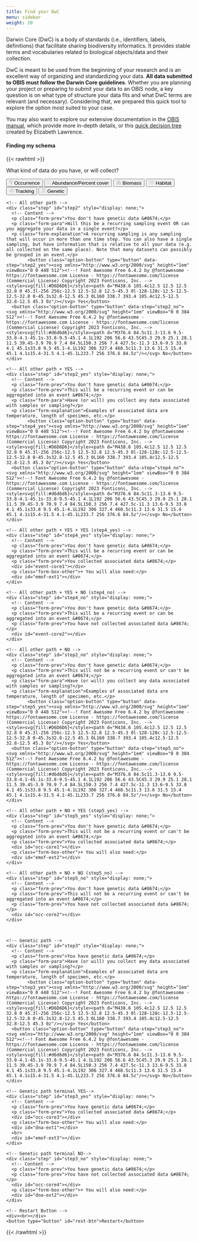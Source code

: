 ```yaml
---
title: Find your DwC
menu: sidebar
weight: 20
---
```


Darwin Core (DwC) is a body of standards (i.e., identifiers, labels, definitions) that facilitate sharing biodiversity informatics. It provides stable terms and vocabularies related to biological objects/data and their collection.

DwC is meant to be used from the beginning of your research and is an excellent way of organizing and standardizing your data. **All data submitted to OBIS must follow the Darwin Core guidelines**. Whether you are planning your project or preparing to submit your data to an OBIS node, a key question is on what type of structure your data fits and what DwC terms are relevant (and necessary). Considering that, we prepared this quick tool to explore the option most suited to your case.

You may also want to explore our extensive documentation in the [OBIS manual](https://manual.obis.org), which provide more in-depth details, or this [quick decision tree](decisiontree_dwc.pdf) created by Elizabeth Lawrence.

#### Finding my schema

{{< rawhtml >}}
<!-- This code is quite complicated, sorry. For understanding the steps, see the framework.png file in the source folder. You have to edit the individual html files to alter the content -->
  
  <!-- Load the scripts -->
  <script src="https://ajax.googleapis.com/ajax/libs/jquery/3.2.1/jquery.min.js"></script>
  <link rel="stylesheet" href="dwc.css">
  <script>
  $(document).ready(function(){
     
     $('#occ-core1').load("occ_core.html");
     $('#occ-core2').load("occ_core.html");
     $('#occ-core3').load("occ_core.html");
     $('#occ-core4').load("occ_core.html");
     $('#event-core1').load("event_core.html");
     $('#event-core2').load("event_core.html");
     $('#emof-ext1').load("emof_ext.html");
     $('#emof-ext2').load("emof_ext.html");
     $('#dna-ext1').load("dna_ext.html");
     $('#dna-ext2').load("dna_ext.html");
  
  });
  </script>
  

  <!-- Buttons for steps -->
  <form id="dynamic-form">
    <div class="step" id="step1">
      <p class="form-para">What kind of data do you have, or will collect?</p>
      <button class="option-button" type="button" data-step="step2"><svg xmlns="http://www.w3.org/2000/svg" height="1em" viewBox="0 0 384 512"><!--! Font Awesome Free 6.4.2 by @fontawesome - https://fontawesome.com License - https://fontawesome.com/license (Commercial License) Copyright 2023 Fonticons, Inc. --><style>svg{fill:#D6D6D6}</style><path d="M215.7 499.2C267 435 384 279.4 384 192C384 86 298 0 192 0S0 86 0 192c0 87.4 117 243 168.3 307.2c12.3 15.3 35.1 15.3 47.4 0zM192 128a64 64 0 1 1 0 128 64 64 0 1 1 0-128z"/></svg> Occurrence</button>
      <button class="option-button" type="button" data-step="step2"><svg xmlns="http://www.w3.org/2000/svg" height="1em" viewBox="0 0 384 512"><!--! Font Awesome Free 6.4.2 by @fontawesome - https://fontawesome.com License - https://fontawesome.com/license (Commercial License) Copyright 2023 Fonticons, Inc. --><style>svg{fill:#D6D6D6}</style><path d="M374.6 118.6c12.5-12.5 12.5-32.8 0-45.3s-32.8-12.5-45.3 0l-320 320c-12.5 12.5-12.5 32.8 0 45.3s32.8 12.5 45.3 0l320-320zM128 128A64 64 0 1 0 0 128a64 64 0 1 0 128 0zM384 384a64 64 0 1 0 -128 0 64 64 0 1 0 128 0z"/></svg> Abundance/Percent cover</button>
      <button class="option-button" type="button" data-step="step2"><svg xmlns="http://www.w3.org/2000/svg" height="1em" viewBox="0 0 512 512"><!--! Font Awesome Free 6.4.2 by @fontawesome - https://fontawesome.com License - https://fontawesome.com/license (Commercial License) Copyright 2023 Fonticons, Inc. --><style>svg{fill:#D6D6D6}</style><path d="M224 96a32 32 0 1 1 64 0 32 32 0 1 1 -64 0zm122.5 32c3.5-10 5.5-20.8 5.5-32c0-53-43-96-96-96s-96 43-96 96c0 11.2 1.9 22 5.5 32H120c-22 0-41.2 15-46.6 36.4l-72 288c-3.6 14.3-.4 29.5 8.7 41.2S33.2 512 48 512H464c14.8 0 28.7-6.8 37.8-18.5s12.3-26.8 8.7-41.2l-72-288C433.2 143 414 128 392 128H346.5z"/></svg> Biomass</button>
      <button class="option-button" type="button" data-step="step2"><svg xmlns="http://www.w3.org/2000/svg" height="1em" viewBox="0 0 576 512"><!--! Font Awesome Free 6.4.2 by @fontawesome - https://fontawesome.com License - https://fontawesome.com/license (Commercial License) Copyright 2023 Fonticons, Inc. --><style>svg{fill:#D6D6D6}</style><path d="M269.5 69.9c11.1-7.9 25.9-7.9 37 0C329 85.4 356.5 96 384 96c26.9 0 55.4-10.8 77.4-26.1l0 0c11.9-8.5 28.1-7.8 39.2 1.7c14.4 11.9 32.5 21 50.6 25.2c17.2 4 27.9 21.2 23.9 38.4s-21.2 27.9-38.4 23.9c-24.5-5.7-44.9-16.5-58.2-25C449.5 149.7 417 160 384 160c-31.9 0-60.6-9.9-80.4-18.9c-5.8-2.7-11.1-5.3-15.6-7.7c-4.5 2.4-9.7 5.1-15.6 7.7c-19.8 9-48.5 18.9-80.4 18.9c-33 0-65.5-10.3-94.5-25.8c-13.4 8.4-33.7 19.3-58.2 25c-17.2 4-34.4-6.7-38.4-23.9s6.7-34.4 23.9-38.4C42.8 92.6 61 83.5 75.3 71.6c11.1-9.5 27.3-10.1 39.2-1.7l0 0C136.7 85.2 165.1 96 192 96c27.5 0 55-10.6 77.5-26.1zm37 288C329 373.4 356.5 384 384 384c26.9 0 55.4-10.8 77.4-26.1l0 0c11.9-8.5 28.1-7.8 39.2 1.7c14.4 11.9 32.5 21 50.6 25.2c17.2 4 27.9 21.2 23.9 38.4s-21.2 27.9-38.4 23.9c-24.5-5.7-44.9-16.5-58.2-25C449.5 437.7 417 448 384 448c-31.9 0-60.6-9.9-80.4-18.9c-5.8-2.7-11.1-5.3-15.6-7.7c-4.5 2.4-9.7 5.1-15.6 7.7c-19.8 9-48.5 18.9-80.4 18.9c-33 0-65.5-10.3-94.5-25.8c-13.4 8.4-33.7 19.3-58.2 25c-17.2 4-34.4-6.7-38.4-23.9s6.7-34.4 23.9-38.4c18.1-4.2 36.2-13.3 50.6-25.2c11.1-9.4 27.3-10.1 39.2-1.7l0 0C136.7 373.2 165.1 384 192 384c27.5 0 55-10.6 77.5-26.1c11.1-7.9 25.9-7.9 37 0zm0-144C329 229.4 356.5 240 384 240c26.9 0 55.4-10.8 77.4-26.1l0 0c11.9-8.5 28.1-7.8 39.2 1.7c14.4 11.9 32.5 21 50.6 25.2c17.2 4 27.9 21.2 23.9 38.4s-21.2 27.9-38.4 23.9c-24.5-5.7-44.9-16.5-58.2-25C449.5 293.7 417 304 384 304c-31.9 0-60.6-9.9-80.4-18.9c-5.8-2.7-11.1-5.3-15.6-7.7c-4.5 2.4-9.7 5.1-15.6 7.7c-19.8 9-48.5 18.9-80.4 18.9c-33 0-65.5-10.3-94.5-25.8c-13.4 8.4-33.7 19.3-58.2 25c-17.2 4-34.4-6.7-38.4-23.9s6.7-34.4 23.9-38.4c18.1-4.2 36.2-13.3 50.6-25.2c11.1-9.5 27.3-10.1 39.2-1.7l0 0C136.7 229.2 165.1 240 192 240c27.5 0 55-10.6 77.5-26.1c11.1-7.9 25.9-7.9 37 0z"/></svg> Habitat</button>
      <button class="option-button" type="button" data-step="step2"><svg xmlns="http://www.w3.org/2000/svg" height="1em" viewBox="0 0 512 512"><!--! Font Awesome Free 6.4.2 by @fontawesome - https://fontawesome.com License - https://fontawesome.com/license (Commercial License) Copyright 2023 Fonticons, Inc. --><style>svg{fill:#D6D6D6}</style><path d="M233 7c-9.4-9.4-24.6-9.4-33.9 0l-96 96c-9.4 9.4-9.4 24.6 0 33.9l89.4 89.4-15.5 15.5C152.3 230.4 124.9 224 96 224c-31.7 0-61.5 7.7-87.8 21.2c-9 4.7-10.3 16.7-3.1 23.8L112.7 376.7 96.3 393.1c-2.6-.7-5.4-1.1-8.3-1.1c-17.7 0-32 14.3-32 32s14.3 32 32 32s32-14.3 32-32c0-2.9-.4-5.6-1.1-8.3l16.4-16.4L242.9 506.9c7.2 7.2 19.2 5.9 23.8-3.1C280.3 477.5 288 447.7 288 416c0-28.9-6.4-56.3-17.8-80.9l15.5-15.5L375 409c9.4 9.4 24.6 9.4 33.9 0l96-96c9.4-9.4 9.4-24.6 0-33.9l-89.4-89.4 55-55c12.5-12.5 12.5-32.8 0-45.3l-48-48c-12.5-12.5-32.8-12.5-45.3 0l-55 55L233 7zm159 351l-72.4-72.4 62.1-62.1L454.1 296 392 358.1zM226.3 192.4L153.9 120 216 57.9l72.4 72.4-62.1 62.1z"/></svg> Tracking</button>
      <button class="option-button" type="button" data-step="step3"><svg xmlns="http://www.w3.org/2000/svg" height="1em" viewBox="0 0 448 512"><!--! Font Awesome Free 6.4.2 by @fontawesome - https://fontawesome.com License - https://fontawesome.com/license (Commercial License) Copyright 2023 Fonticons, Inc. --><style>svg{fill:#D6D6D6}</style><path d="M416 0c17.7 0 32 14.3 32 32c0 59.8-30.3 107.5-69.4 146.6c-28 28-62.5 53.5-97.3 77.4l-2.5 1.7c-11.9 8.1-23.8 16.1-35.5 23.9l0 0 0 0 0 0-1.6 1c-6 4-11.9 7.9-17.8 11.9c-20.9 14-40.8 27.7-59.3 41.5H283.3c-9.8-7.4-20.1-14.7-30.7-22.1l7-4.7 3-2c15.1-10.1 30.9-20.6 46.7-31.6c25 18.1 48.9 37.3 69.4 57.7C417.7 372.5 448 420.2 448 480c0 17.7-14.3 32-32 32s-32-14.3-32-32H64c0 17.7-14.3 32-32 32s-32-14.3-32-32c0-59.8 30.3-107.5 69.4-146.6c28-28 62.5-53.5 97.3-77.4c-34.8-23.9-69.3-49.3-97.3-77.4C30.3 139.5 0 91.8 0 32C0 14.3 14.3 0 32 0S64 14.3 64 32H384c0-17.7 14.3-32 32-32zM338.6 384H109.4c-10.1 10.6-18.6 21.3-25.5 32H364.1c-6.8-10.7-15.3-21.4-25.5-32zM109.4 128H338.6c10.1-10.7 18.6-21.3 25.5-32H83.9c6.8 10.7 15.3 21.3 25.5 32zm55.4 48c18.4 13.8 38.4 27.5 59.3 41.5c20.9-14 40.8-27.7 59.3-41.5H164.7z"/></svg> Genetic</button>
    </div>
    
    
    
    <!-- All other path -->
    <div class="step" id="step2" style="display: none;">
      <!-- Content -->
      <p class="form-prev">You don't have genetic data &#8674;</p>
      <p class="form-para">Will this be a recurring sampling event OR can you aggregate your data in a single event?</p>
      <p class="form-explanation">A recurring sampling is any sampling that will occur in more than one time step. You can also have a single sampling, but have information that is relative to all your data (e.g. all collected on the same place). Note that many datasets can possibly be grouped in an event.</p>
            <button class="option-button" type="button" data-step="step2_yes"><svg xmlns="http://www.w3.org/2000/svg" height="1em" viewBox="0 0 448 512"><!--! Font Awesome Free 6.4.2 by @fontawesome - https://fontawesome.com License - https://fontawesome.com/license (Commercial License) Copyright 2023 Fonticons, Inc. --><style>svg{fill:#D6D6D6}</style><path d="M438.6 105.4c12.5 12.5 12.5 32.8 0 45.3l-256 256c-12.5 12.5-32.8 12.5-45.3 0l-128-128c-12.5-12.5-12.5-32.8 0-45.3s32.8-12.5 45.3 0L160 338.7 393.4 105.4c12.5-12.5 32.8-12.5 45.3 0z"/></svg> Yes</button>
      <button class="option-button" type="button" data-step="step2_no"><svg xmlns="http://www.w3.org/2000/svg" height="1em" viewBox="0 0 384 512"><!--! Font Awesome Free 6.4.2 by @fontawesome - https://fontawesome.com License - https://fontawesome.com/license (Commercial License) Copyright 2023 Fonticons, Inc. --><style>svg{fill:#d6d6d6}</style><path d="M376.6 84.5c11.3-13.6 9.5-33.8-4.1-45.1s-33.8-9.5-45.1 4.1L192 206 56.6 43.5C45.3 29.9 25.1 28.1 11.5 39.4S-3.9 70.9 7.4 84.5L150.3 256 7.4 427.5c-11.3 13.6-9.5 33.8 4.1 45.1s33.8 9.5 45.1-4.1L192 306 327.4 468.5c11.3 13.6 31.5 15.4 45.1 4.1s15.4-31.5 4.1-45.1L233.7 256 376.6 84.5z"/></svg> No</button>
    </div>

    <!-- All other path + YES -->
    <div class="step" id="step2_yes" style="display: none;">
      <!-- Content -->
      <p class="form-prev">You don't have genetic data &#8674;</p>
      <p class="form-prev">This will be a recurring event or can be aggregated into an event &#8674;</p>
      <p class="form-para">Have (or will) you collect any data associated with samples or sampling?</p>
      <p class="form-explanation">Examples of associated data are temperature, length of specimen, etc.</p>
            <button class="option-button" type="button" data-step="step4_yes"><svg xmlns="http://www.w3.org/2000/svg" height="1em" viewBox="0 0 448 512"><!--! Font Awesome Free 6.4.2 by @fontawesome - https://fontawesome.com License - https://fontawesome.com/license (Commercial License) Copyright 2023 Fonticons, Inc. --><style>svg{fill:#D6D6D6}</style><path d="M438.6 105.4c12.5 12.5 12.5 32.8 0 45.3l-256 256c-12.5 12.5-32.8 12.5-45.3 0l-128-128c-12.5-12.5-12.5-32.8 0-45.3s32.8-12.5 45.3 0L160 338.7 393.4 105.4c12.5-12.5 32.8-12.5 45.3 0z"/></svg> Yes</button>
      <button class="option-button" type="button" data-step="step4_no"><svg xmlns="http://www.w3.org/2000/svg" height="1em" viewBox="0 0 384 512"><!--! Font Awesome Free 6.4.2 by @fontawesome - https://fontawesome.com License - https://fontawesome.com/license (Commercial License) Copyright 2023 Fonticons, Inc. --><style>svg{fill:#d6d6d6}</style><path d="M376.6 84.5c11.3-13.6 9.5-33.8-4.1-45.1s-33.8-9.5-45.1 4.1L192 206 56.6 43.5C45.3 29.9 25.1 28.1 11.5 39.4S-3.9 70.9 7.4 84.5L150.3 256 7.4 427.5c-11.3 13.6-9.5 33.8 4.1 45.1s33.8 9.5 45.1-4.1L192 306 327.4 468.5c11.3 13.6 31.5 15.4 45.1 4.1s15.4-31.5 4.1-45.1L233.7 256 376.6 84.5z"/></svg> No</button>
    </div>

    <!-- All other path + YES + YES (step4_yes) -->
    <div class="step" id="step4_yes" style="display: none;">
      <!-- Content -->
      <p class="form-prev">You don't have genetic data &#8674;</p>
      <p class="form-prev">This will be a recurring event or can be aggregated into an event &#8674;</p>
      <p class="form-prev">You collected associated data &#8674;</p>
      <div id="event-core1"></div>
      <p class="form-box-other">+ You will also need:</p>
      <div id="emof-ext1"></div>
    </div>

    <!-- All other path + YES + NO (step4_no) -->
    <div class="step" id="step4_no" style="display: none;">
      <!-- Content -->
      <p class="form-prev">You don't have genetic data &#8674;</p>
      <p class="form-prev">This will be a recurring event or can be aggregated into an event &#8674;</p>
      <p class="form-prev">You have not collected associated data &#8674;</p>
      <div id="event-core2"></div>
    </div>

    <!-- All other path + NO -->
    <div class="step" id="step2_no" style="display: none;">
      <!-- Content -->
      <p class="form-prev">You don't have genetic data &#8674;</p>
      <p class="form-prev">This will not be a recurring event or can't be aggregated into an event &#8674;</p>
      <p class="form-para">Have (or will) you collect any data associated with samples or sampling?</p>
      <p class="form-explanation">Examples of associated data are temperature, length of specimen, etc.</p>
            <button class="option-button" type="button" data-step="step5_yes"><svg xmlns="http://www.w3.org/2000/svg" height="1em" viewBox="0 0 448 512"><!--! Font Awesome Free 6.4.2 by @fontawesome - https://fontawesome.com License - https://fontawesome.com/license (Commercial License) Copyright 2023 Fonticons, Inc. --><style>svg{fill:#D6D6D6}</style><path d="M438.6 105.4c12.5 12.5 12.5 32.8 0 45.3l-256 256c-12.5 12.5-32.8 12.5-45.3 0l-128-128c-12.5-12.5-12.5-32.8 0-45.3s32.8-12.5 45.3 0L160 338.7 393.4 105.4c12.5-12.5 32.8-12.5 45.3 0z"/></svg> Yes</button>
      <button class="option-button" type="button" data-step="step5_no"><svg xmlns="http://www.w3.org/2000/svg" height="1em" viewBox="0 0 384 512"><!--! Font Awesome Free 6.4.2 by @fontawesome - https://fontawesome.com License - https://fontawesome.com/license (Commercial License) Copyright 2023 Fonticons, Inc. --><style>svg{fill:#d6d6d6}</style><path d="M376.6 84.5c11.3-13.6 9.5-33.8-4.1-45.1s-33.8-9.5-45.1 4.1L192 206 56.6 43.5C45.3 29.9 25.1 28.1 11.5 39.4S-3.9 70.9 7.4 84.5L150.3 256 7.4 427.5c-11.3 13.6-9.5 33.8 4.1 45.1s33.8 9.5 45.1-4.1L192 306 327.4 468.5c11.3 13.6 31.5 15.4 45.1 4.1s15.4-31.5 4.1-45.1L233.7 256 376.6 84.5z"/></svg> No</button>
    </div>

    <!-- All other path + NO + YES (step5_yes) -->
    <div class="step" id="step5_yes" style="display: none;">
      <!-- Content -->
      <p class="form-prev">You don't have genetic data &#8674;</p>
      <p class="form-prev">This will not be a recurring event or can't be aggregated into an event &#8674;</p>
      <p class="form-prev">You collected associated data &#8674;</p>
      <div id="occ-core1"></div>
      <p class="form-box-other">+ You will also need:</p>
      <div id="emof-ext2"></div>
    </div>

    <!-- All other path + NO + NO (step5_no) -->
    <div class="step" id="step5_no" style="display: none;">
      <!-- Content -->
      <p class="form-prev">You don't have genetic data &#8674;</p>
      <p class="form-prev">This will not be a recurring event or can't be aggregated into an event &#8674;</p>
      <p class="form-prev">You have not collected associated data &#8674;</p>
      <div id="occ-core2"></div>
    </div>

    
    
    <!-- Genetic path -->
    <div class="step" id="step3" style="display: none;">
      <!-- Content -->
      <p class="form-prev">You have genetic data &#8674;</p>
      <p class="form-para">Have (or will) you collect any data associated with samples or sampling?</p>
      <p class="form-explanation">Examples of associated data are temperature, length of specimen, etc.</p>
            <button class="option-button" type="button" data-step="step3_yes"><svg xmlns="http://www.w3.org/2000/svg" height="1em" viewBox="0 0 448 512"><!--! Font Awesome Free 6.4.2 by @fontawesome - https://fontawesome.com License - https://fontawesome.com/license (Commercial License) Copyright 2023 Fonticons, Inc. --><style>svg{fill:#D6D6D6}</style><path d="M438.6 105.4c12.5 12.5 12.5 32.8 0 45.3l-256 256c-12.5 12.5-32.8 12.5-45.3 0l-128-128c-12.5-12.5-12.5-32.8 0-45.3s32.8-12.5 45.3 0L160 338.7 393.4 105.4c12.5-12.5 32.8-12.5 45.3 0z"/></svg> Yes</button>
      <button class="option-button" type="button" data-step="step3_no"><svg xmlns="http://www.w3.org/2000/svg" height="1em" viewBox="0 0 384 512"><!--! Font Awesome Free 6.4.2 by @fontawesome - https://fontawesome.com License - https://fontawesome.com/license (Commercial License) Copyright 2023 Fonticons, Inc. --><style>svg{fill:#d6d6d6}</style><path d="M376.6 84.5c11.3-13.6 9.5-33.8-4.1-45.1s-33.8-9.5-45.1 4.1L192 206 56.6 43.5C45.3 29.9 25.1 28.1 11.5 39.4S-3.9 70.9 7.4 84.5L150.3 256 7.4 427.5c-11.3 13.6-9.5 33.8 4.1 45.1s33.8 9.5 45.1-4.1L192 306 327.4 468.5c11.3 13.6 31.5 15.4 45.1 4.1s15.4-31.5 4.1-45.1L233.7 256 376.6 84.5z"/></svg> No</button>
    </div>
    
    <!-- Genetic path terminal YES-->
    <div class="step" id="step3_yes" style="display: none;">
      <!-- Content -->
      <p class="form-prev">You have genetic data &#8674;</p>
      <p class="form-prev">You collected associated data &#8674;</p>
      <div id="occ-core3"></div>
      <p class="form-box-other">+ You will also need:</p>
      <div id="dna-ext1"></div>
      <br>
      <div id="emof-ext3"></div>
    </div>

    <!-- Genetic path terminal NO-->
    <div class="step" id="step3_no" style="display: none;">
      <!-- Content -->
      <p class="form-prev">You have genetic data &#8674;</p>
      <p class="form-prev">You have not collected associated data &#8674;</p>
      <div id="occ-core4"></div>
      <p class="form-box-other">+ You will also need:</p>
      <div id="dna-ext2"></div>
    </div>
    
    <!-- Restart Button -->
    <div><br></div>
    <button type="button" id="rest-btn">Restart</button>
  </form>
  
  <!-- The Javascript -->
  <script>
    document.addEventListener('DOMContentLoaded', function() {
       const form = document.getElementById('dynamic-form');
       const steps = form.querySelectorAll('.step');
       const optionButtons = document.querySelectorAll('.option-button');
       const restartButton = document.getElementById('rest-btn');
       let currentStepId = 'step1'; // Initialize with the first step's ID

       function showStep(stepId) {
         steps.forEach(step => {
           if (step.id === stepId) {
             step.style.display = 'block';
           } else {
             step.style.display = 'none';
           }
         });

         // Update current step ID
         currentStepId = stepId;

         // Update button visibility based on step
         restartButton.style.display = stepId === 'step1' ? 'none' : 'inline-block';
       }

       function goToStep(stepId) {
         showStep(stepId);
       }

       function handleOptionClick(event) {
         const targetButton = event.target;
         const targetStep = targetButton.getAttribute('data-step');
         goToStep(targetStep);
       }

       function handleRestartClick() {
         goToStep('step1'); // Go back to Step 1
       }

       optionButtons.forEach(button => button.addEventListener('click', handleOptionClick));
       restartButton.addEventListener('click', handleRestartClick);

       showStep(currentStepId);
    });
  </script>
{{< /rawhtml >}}